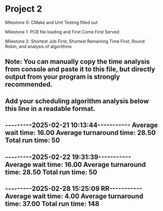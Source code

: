 # Project 2

Milestone 0: CMake and Unit Testing filled out

Milestone 1: PCB file loading and First Come First Served

Milestone 2: Shortest Job First, Shortest Remaining Time First, Round Robin, and analysis of algorithms

Note:
You can manually copy the time analysis from console and paste it to this file, but directly output from your program is strongly recommended.
---------------------------------------------------------------------------
Add your scheduling algorithm analysis below this line in a readable format.
---------------------------------------------------------------------------
---------2025-02-21 10:13:44-----------
Average wait time: 16.00
Average turnaround time: 28.50
Total run time: 50
---------------------------------------
---------2025-02-22 19:31:39-----------
Average wait time: 16.00
Average turnaround time: 28.50
Total run time: 50
---------------------------------------
---------2025-02-28 15:25:09 RR-----------
Average wait time: 4.00
Average turnaround time: 37.00
Total run time: 148
---------------------------------------
